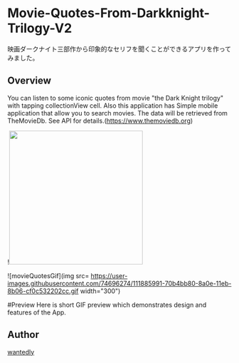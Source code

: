 # Movie-Quotes-From-Darkknight-Trilogy-V2
映画ダークナイト三部作から印象的なセリフを聞くことができるアプリを作ってみました。

## Overview
You can listen to some iconic quotes from movie "the Dark Knight trilogy" with tapping collectionView cell. 
Also this application has Simple mobile application that allow you to search movies. The data will be retrieved from TheMovieDb. See API for details.(https://www.themoviedb.org)

!<img src="https://user-images.githubusercontent.com/74696274/111885991-70b4bb80-8a0e-11eb-8b06-cf0c532202cc.gif***" width="300">

![movieQuotesGif](img src= https://user-images.githubusercontent.com/74696274/111885991-70b4bb80-8a0e-11eb-8b06-cf0c532202cc.gif width="300")


#Preview
Here is short GIF preview which demonstrates design and features of the App.

## Author
[wantedly](https://www.wantedly.com/id/yotaro_ito)
